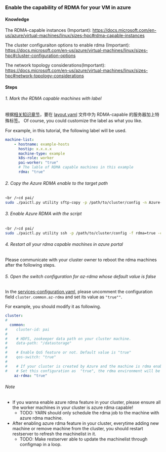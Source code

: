 <!--
  Copyright (c) Microsoft Corporation
  All rights reserved.

  MIT License

  Permission is hereby granted, free of charge, to any person obtaining a copy of this software and associated
  documentation files (the "Software"), to deal in the Software without restriction, including without limitation
  the rights to use, copy, modify, merge, publish, distribute, sublicense, and/or sell copies of the Software, and
  to permit persons to whom the Software is furnished to do so, subject to the following conditions:
  The above copyright notice and this permission notice shall be included in all copies or substantial portions of the Software.

  THE SOFTWARE IS PROVIDED *AS IS*, WITHOUT WARRANTY OF ANY KIND, EXPRESS OR IMPLIED, INCLUDING
  BUT NOT LIMITED TO THE WARRANTIES OF MERCHANTABILITY, FITNESS FOR A PARTICULAR PURPOSE AND
  NONINFRINGEMENT. IN NO EVENT SHALL THE AUTHORS OR COPYRIGHT HOLDERS BE LIABLE FOR ANY CLAIM,
  DAMAGES OR OTHER LIABILITY, WHETHER IN AN ACTION OF CONTRACT, TORT OR OTHERWISE, ARISING FROM,
  OUT OF OR IN CONNECTION WITH THE SOFTWARE OR THE USE OR OTHER DEALINGS IN THE SOFTWARE.
-->

### Enable the capability of RDMA for your VM in azure

#### Knowledge <a name="knowledge"></a>

The RDMA-capable instances (Important): https://docs.microsoft.com/en-us/azure/virtual-machines/linux/sizes-hpc#rdma-capable-instances

The cluster configuraiton options to enable rdma (Important): https://docs.microsoft.com/en-us/azure/virtual-machines/linux/sizes-hpc#cluster-configuration-options

The network topology considerations(Important): https://docs.microsoft.com/en-us/azure/virtual-machines/linux/sizes-hpc#network-topology-considerations

#### Steps

######     1. Mark the RDMA capable machines with label

根据[相关知识章节](#knowledge)，要在 [layout.yaml](../../../../../examples/cluster-configuration/layout.yaml) 文件中为 RDMA-capable 的服务器加上特殊标签。 Of course, you could customize the label as what you like.

For example, in this tutorial, the following label will be used.

```YAML
machine-list:
    - hostname: example-hosts
      hostip: x.x.x.x
      machine-type: example
      k8s-role: worker
      pai-worker: "true"
      # The lable of RDMA capable machines in this example
      rdma: "true"
```

######     2. Copy the Azure RDMA enable to the target path

```bash
<br />cd pai/
sudo ./paictl.py utility sftp-copy -p /path/to/cluster/config -n Azure-RDMA-enable.sh -s src/azure-rdma -d /tmp -f rdma=true

```

######     3. Enable Azure RDMA with the script

```bash
<br />cd pai/
sudo ./paictl.py utility ssh -p /path/to/cluster/config -f rdma=true -c "sudo /bin/bash /tmp/Azure-RDMA-enable.sh"

```

######     4. Restart all your rdma capable machines in azure portal

Please communicate with your cluster owner to reboot the rdma machines after the following steps.

######     5. Open the switch configuration for az-rdma whose default value is false

In the [services-configuration.yaml](../../../../../examples/cluster-configuration/services-configuration.yaml), please uncomment the configuration field ```cluster.common.az-rdma``` and set its value as ```"true""```.

For example, you should modify it as following.

```YAML
cluster:
#
  common:
#    cluster-id: pai
#
#    # HDFS, zookeeper data path on your cluster machine.
#    data-path: "/datastorage"
#
#    # Enable QoS feature or not. Default value is "true"
#    qos-switch: "true"
#
#    # If your cluster is created by Azure and the machine is rdma enabled.
#    # Set this configuration as  "true", the rdma environment will be set into your container.
    az-rdma: "true"
```

###### Note

- If you wanna enable azure rdma feature in your cluster, please ensure all the worker machines in your cluster is azure rdma capable! 
    - TODO: YARN should only schedule the rdma job to the machine with azure rdma machine.
- After enabling azure rdma feature in your cluster, everytime adding new machine or remove machine from the cluster, you should restart restserver to refresh the machinelist in it. 
    - TODO: Make restserver able to update the machinelist through configmap in a loop.